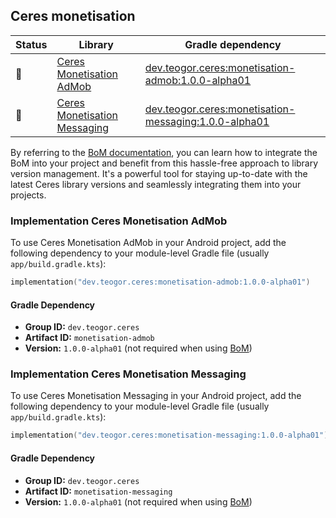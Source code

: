 ## Ceres monetisation

| Status | Library | Gradle dependency |
| ------ | ------- | ----------------- |
| 🧪 | [Ceres Monetisation AdMob](/monetisation/admob) | [dev.teogor.ceres:monetisation-admob:1.0.0-alpha01](#implementation-ceres-monetisation-admob) |
| 🧪 | [Ceres Monetisation Messaging](/monetisation/messaging) | [dev.teogor.ceres:monetisation-messaging:1.0.0-alpha01](#implementation-ceres-monetisation-messaging) |

By referring to the [BoM documentation](/docs/bom/versions.md), you can learn how to integrate the BoM into your project and benefit from this hassle-free approach to library version management. It's a powerful tool for staying up-to-date with the latest Ceres library versions and seamlessly integrating them into your projects.


### Implementation Ceres Monetisation AdMob

To use Ceres Monetisation AdMob in your Android project, add the following dependency to your module-level Gradle file (usually `app/build.gradle.kts`):

```kotlin
implementation("dev.teogor.ceres:monetisation-admob:1.0.0-alpha01")
```

#### Gradle Dependency

- **Group ID:** `dev.teogor.ceres`
- **Artifact ID:** `monetisation-admob`
- **Version:** `1.0.0-alpha01` (not required when using [BoM](/docs/bom/versions.md))

### Implementation Ceres Monetisation Messaging

To use Ceres Monetisation Messaging in your Android project, add the following dependency to your module-level Gradle file (usually `app/build.gradle.kts`):

```kotlin
implementation("dev.teogor.ceres:monetisation-messaging:1.0.0-alpha01")
```

#### Gradle Dependency

- **Group ID:** `dev.teogor.ceres`
- **Artifact ID:** `monetisation-messaging`
- **Version:** `1.0.0-alpha01` (not required when using [BoM](/docs/bom/versions.md))


